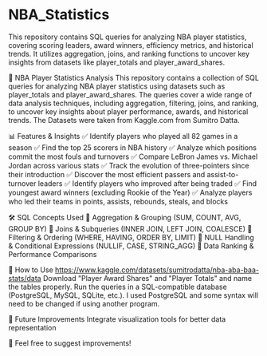# NBA_Statistics
This repository contains SQL queries for analyzing NBA player statistics, covering scoring leaders, award winners, efficiency metrics, and historical trends. It utilizes aggregation, joins, and ranking functions to uncover key insights from datasets like player_totals and player_award_shares.

🏀 NBA Player Statistics Analysis
This repository contains a collection of SQL queries for analyzing NBA player statistics using datasets such as player_totals and player_award_shares. The queries cover a wide range of data analysis techniques, including aggregation, filtering, joins, and ranking, to uncover key insights about player performance, awards, and historical trends. The Datasets were taken from Kaggle.com from Sumitro Datta. 

📊 Features & Insights
✅ Identify players who played all 82 games in a season
✅ Find the top 25 scorers in NBA history
✅ Analyze which positions commit the most fouls and turnovers
✅ Compare LeBron James vs. Michael Jordan across various stats
✅ Track the evolution of three-pointers since their introduction
✅ Discover the most efficient passers and assist-to-turnover leaders
✅ Identify players who improved after being traded
✅ Find youngest award winners (excluding Rookie of the Year)
✅ Analyze players who led their teams in points, assists, rebounds, steals, and blocks

🛠️ SQL Concepts Used
🔹 Aggregation & Grouping (SUM, COUNT, AVG, GROUP BY)
🔹 Joins & Subqueries (INNER JOIN, LEFT JOIN, COALESCE)
🔹 Filtering & Ordering (WHERE, HAVING, ORDER BY, LIMIT)
🔹 NULL Handling & Conditional Expressions (NULLIF, CASE, STRING_AGG)
🔹 Data Ranking & Performance Comparisons

📌 How to Use
https://www.kaggle.com/datasets/sumitrodatta/nba-aba-baa-stats/data
Download "Player Award Shares" and "Player Totals" and name the tables properly.
Run the queries in a SQL-compatible database (PostgreSQL, MySQL, SQLite, etc.).
I used PostgreSQL and some syntax will need to be changed if using another program.

🚀 Future Improvements
Integrate visualization tools for better data representation

📢 Feel free to suggest improvements!
